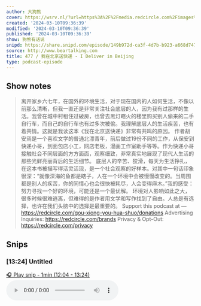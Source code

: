 ```yaml
---
author: 大狗熊
cover: https://wsrv.nl/?url=https%3A%2F%2Fmedia.redcircle.com%2Fimages%2F2022%2F9%2F11%2F7%2Fa92f5b30-baac-4bca-9195-ed8856586a64_302_209cb34e-b697-493c-afd9-4ff7a430e392_cover.jpg&w=200&h=200
created: '2024-03-10T09:36:39'
modified: '2024-03-10T09:36:39'
published: '2024-03-10T09:36:39'
show: 狗熊有话说
snipd: https://share.snipd.com/episode/149b972d-ca3f-4d7b-b923-a668d747728a
source: http://www.beartalking.com
title: 477 / 我在北京送快递 - I Deliver in Beijing
type: podcast-episode
---
```



## Show notes
> 离开家乡六七年，在国外的环境生活，对于现在国内的人如何生活，不像以前那么清晰，但我一直还是非常关注社会底层的人，因为我有过那样的生活。我曾在城中村租住过破房，也曾去黑灯瞎火的楼里购买别人偷来的二手自行车，而自己的自行车也有过多次被偷。我理解底层人的生活疾苦，也有着共情。这就是我读这本《我在北京送快递》非常有共鸣的原因。
> 作者胡安焉是一个喜欢文学的普通北漂青年，前后做过19份不同的工作，从保安到快递小哥，到面包店小工，网店老板，漫画工作室助手等等。作为快递小哥接触社会不同层面的方方面面，观察细致，非常真实地展现了现代人生活的那些光鲜亮丽背后的生活细节。
> 底层人的辛苦、狡滑，每天为生活挣扎，在这本书被描写得活灵活现，是一个社会观察的好样本。对其中一句话印象很深：“就像深海的鱼都是瞎子，人在一个环境中会被慢慢改变的。当周围都是别人的疾苦，你的同情心也会很快被耗尽，人会变得麻木。”我的感受：努力寻找一个好的环境，可能还是一个最优解。
> 环境对人影响如此之大，很多时候很难逃离，但难得的是作者用文学和写作找到了自由。人总是有选择，也许在我们头脑中的选择是最重要的。
> Support this podcast at —  https://redcircle.com/gou-xiong-you-hua-shuo/donations   Advertising Inquiries:  https://redcircle.com/brands   Privacy & Opt-Out:  https://redcircle.com/privacy

## Snips
### [13:24] Untitled
[🎧 Play snip - 1min️ (12:04 - 13:24)](https://share.snipd.com/snip/86e3ea12-cf65-409f-bec9-7451f66ce457)
<audio controls> <source src="https://audio4.redcircle.com/episodes/7abc6d26-a242-416a-a75a-64a0c38f6ced/stream.mp3#t=12:04,13:24"> </audio>
